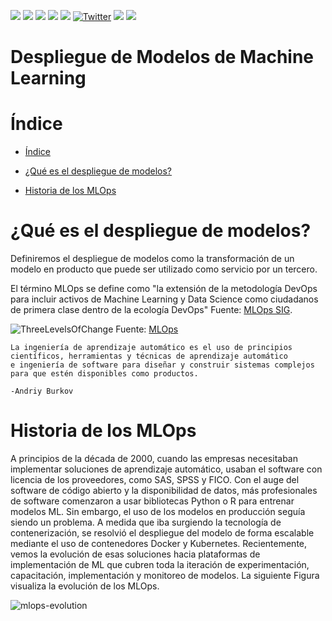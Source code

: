  <p align="left">
   <img src="https://img.shields.io/badge/status-en%20desarrollo-green"> 
   <img src="https://img.shields.io/github/issues/jesusdanielquiroga/Despliegue-de-Modelos-de-Machine-Learning">
   <img src="https://img.shields.io/github/forks/jesusdanielquiroga/Despliegue-de-Modelos-de-Machine-Learning">
   <img src="https://img.shields.io/github/forks/jesusdanielquiroga/Despliegue-de-Modelos-de-Machine-Learning">
   <img src="https://img.shields.io/github/license/jesusdanielquiroga/Despliegue-de-Modelos-de-Machine-Learning">
<a href="https://twitter.com/intent/tweet?text=Wow:&url=https%3A%2F%2Fgithub.com%2Fjesusdanielquiroga%2FIntroduccion-Base-de-Datos"><img alt="Twitter" src="https://img.shields.io/twitter/url?style=social&url=https%3A%2F%2Ftwitter.com%2Fjdquiroga2410"></a>
   <img src="https://img.shields.io/github/stars/camilafernanda?style=social">
   <img src="https://img.shields.io/badge/topic-machinelearning-red">
  </p>

# Despliegue de Modelos de Machine Learning

# Índice

* [Índice](#índice)

* [¿Qué es el despliegue de modelos?](#¿qué-es-el-despliegue-de-modelos?)

* [Historia de los MLOps](#historia-de-los-MLOps)

# ¿Qué es el despliegue de modelos?

Definiremos el despliegue de modelos como la transformación de un modelo en producto que puede ser utilizado como servicio por un tercero.

El término MLOps se define como "la extensión de la metodología DevOps para incluir activos de Machine Learning y Data Science como ciudadanos de primera clase dentro de la ecología DevOps" Fuente: <a href="roadmap/2020/MLOpsRoadmap2020.md">MLOps SIG</a>.

![ThreeLevelsOfChange](https://user-images.githubusercontent.com/87950040/202930212-c6c17990-ac82-4b38-a103-a3a3dc70b55e.jpg)
Fuente: <a href="https://ml-ops.org/content/motivation">MLOps</a>

```
La ingeniería de aprendizaje automático es el uso de principios científicos, herramientas y técnicas de aprendizaje automático
e ingeniería de software para diseñar y construir sistemas complejos para que estén disponibles como productos.

-Andriy Burkov
```
# Historia de los MLOps

A principios de la década de 2000, cuando las empresas necesitaban implementar soluciones de aprendizaje automático, usaban el software con licencia de los proveedores, como SAS, SPSS y FICO. Con el auge del software de código abierto y la disponibilidad de datos, más profesionales de software comenzaron a usar bibliotecas Python o R para entrenar modelos ML. Sin embargo, el uso de los modelos en producción seguía siendo un problema. A medida que iba surgiendo la tecnología de contenerización, se resolvió el despliegue del modelo de forma escalable mediante el uso de contenedores Docker y Kubernetes. Recientemente, vemos la evolución de esas soluciones hacia plataformas de implementación de ML que cubren toda la iteración de experimentación, capacitación, implementación y monitoreo de modelos. La siguiente Figura visualiza la evolución de los MLOps.

![mlops-evolution](https://user-images.githubusercontent.com/87950040/202930485-46580050-e940-49e9-836b-e8358475a991.jpg)
